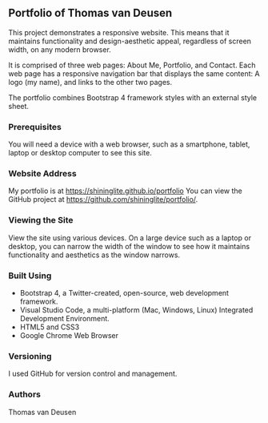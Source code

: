 ## Portfolio of Thomas van Deusen
This project demonstrates a responsive website. This means that it maintains functionality and design-aesthetic appeal, regardless of screen width, on any modern browser.

It is comprised of three web pages: About Me, Portfolio, and Contact. Each web page has a responsive navigation bar that displays the same content: A logo (my name), and links to the other two pages.

The portfolio combines Bootstrap 4 framework styles with an external style sheet.

### Prerequisites
You will need a device with a web browser, such as a smartphone, tablet, laptop or desktop computer to see this site.

### Website Address
My portfolio is at https://shininglite.github.io/portfolio
You can view the GitHub project at https://github.com/shininglite/portfolio/.

### Viewing the Site
View the site using various devices. On a large device such as a laptop or desktop, you can narrow the width of the window to see how it maintains functionality and aesthetics as the window narrows.

### Built Using
- Bootstrap 4, a Twitter-created, open-source, web development framework.
- Visual Studio Code, a multi-platform (Mac, Windows, Linux) Integrated Development Environment.
- HTML5 and CSS3
- Google Chrome Web Browser

### Versioning
I used GitHub for version control and management.

### Authors
Thomas van Deusen

